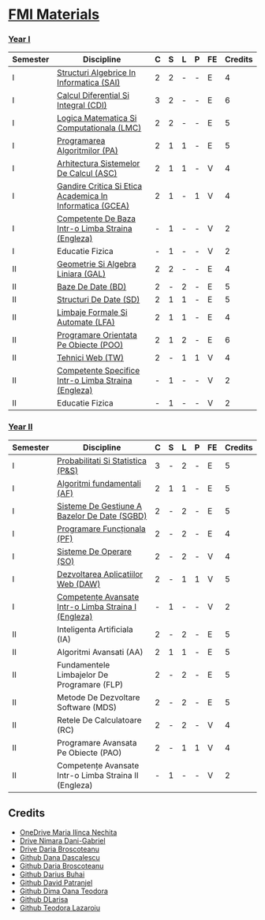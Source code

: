 # [FMI Materials](https://github.com/FMI-Materials/FMI-Materials)

### [Year I](https://github.com/FMI-Materials/FMI-Materials/tree/master/Year%20I)
| Semester | Discipline                                       | C | S | L | P | FE | Credits |
|----------|--------------------------------------------------|---|---|---|---|----|---------|
| I        | [Structuri Algebrice In Informatica (SAI)](https://github.com/FMI-Materials/FMI-Materials/tree/master/Year%20I/Semester%20I/Structuri%20Algebrice%20In%20Informatica)               | 2 | 2 | - | - | E  | 4       |
| I        | [Calcul Diferential Si Integral (CDI)](https://github.com/FMI-Materials/FMI-Materials/tree/master/Year%20I/Semester%20I/Calcul%20Diferential%20Si%20Integral)                   | 3 | 2 | - | - | E  | 6       |
| I        | [Logica Matematica Si Computationala (LMC)](https://github.com/FMI-Materials/FMI-Materials/tree/master/Year%20I/Semester%20I/Logica%20Matematica%20Si%20Computationala)              | 2 | 2 | - | - | E  | 5       |
| I        | [Programarea Algoritmilor (PA)](https://github.com/FMI-Materials/FMI-Materials/tree/master/Year%20I/Semester%20I/Programarea%20Algorimilor)                         | 2 | 1 | 1 | - | E  | 5       |
| I        | [Arhitectura Sistemelor De Calcul (ASC)](https://github.com/FMI-Materials/FMI-Materials/tree/master/Year%20I/Semester%20I/Arhitectura%20Sistemelor%20De%20Calcul)                 | 2 | 1 | 1 | - | V  | 4       |
| I        | [Gandire Critica Si Etica Academica In Informatica (GCEA)](https://github.com/FMI-Materials/FMI-Materials/tree/master/Year%20I/Semester%20I/Gandire%20Critica%20Si%20Etica%20Academica)| 2 | 1 | - | 1 | V  | 4       |
| I        | [Competente De Baza Intr-o Limba Straina (Engleza)](https://github.com/FMI-Materials/FMI-Materials/tree/master/Year%20I/Semester%20I/Engleza)          | - | 1 | - | - | V  | 2       |
| I        | Educatie Fizica                                  | - | 1 | - | - | V  | 2       |
| II       | [Geometrie Si Algebra Liniara (GAL)](https://github.com/FMI-Materials/FMI-Materials/tree/master/Year%20I/Semester%20II/Geometrie%20Si%20Algebra%20Liniara)                     | 2 | 2 | - | - | E  | 4       |
| II       | [Baze De Date (BD)](https://github.com/FMI-Materials/FMI-Materials/tree/master/Year%20I/Semester%20II/Baze%20De%20Date)                                     | 2 | - | 2 | - | E  | 5       |
| II       | [Structuri De Date (SD)](https://github.com/FMI-Materials/FMI-Materials/tree/master/Year%20I/Semester%20II/Structuri%20De%20Date)                                | 2 | 1 | 1 | - | E  | 5       |
| II       | [Limbaje Formale Si Automate (LFA)](https://github.com/FMI-Materials/FMI-Materials/tree/master/Year%20I/Semester%20II/Limbaje%20Formale%20Si%20Automate)                      | 2 | 1 | 1 | - | E  | 4       |
| II       | [Programare Orientata Pe Obiecte (POO)](https://github.com/FMI-Materials/FMI-Materials/tree/master/Year%20I/Semester%20II/Programare%20Orientata%20Pe%20Obiecte)                  | 2 | 1 | 2 | - | E  | 6       |
| II       | [Tehnici Web (TW)](https://github.com/FMI-Materials/FMI-Materials/tree/master/Year%20I/Semester%20II/Tehnici%20Web)                                      | 2 | - | 1 | 1 | V  | 4       |
| II       | [Competente Specifice Intr-o Limba Straina (Engleza)](https://github.com/FMI-Materials/FMI-Materials/tree/master/Year%20I/Semester%20II/Engleza)        | - | 1 | - | - | V  | 2       |
| II       | Educatie Fizica                                  | - | 1 | - | - | V  | 2       |

### [Year II](https://github.com/FMI-Materials/FMI-Materials/tree/master/Year%20II)
| Semester | Discipline                                       | C | S | L | P | FE | Credits |
|----------|--------------------------------------------------|---|---|---|---|----|---------|
| I        | [Probabilitati Si Statistica (P&S)](https://github.com/FMI-Materials/FMI-Materials/tree/master/Year%20II/Semester%20I/Probabilitati%20Si%20Statistica)                     | 3 | - | 2 | - | E  | 5       |
| I        | [Algoritmi fundamentali (AF)](https://github.com/FMI-Materials/FMI-Materials/tree/master/Year%20II/Semester%20I/Algoritmi%20Fundamentali)                          | 2 | 1 | 1 | - | E  | 5       |
| I        | [Sisteme De Gestiune A Bazelor De Date (SGBD)](https://github.com/FMI-Materials/FMI-Materials/tree/master/Year%20II/Semester%20I/Sisteme%20De%20Gestiune%20A%20Bazelor%20De%20Date)           | 2 | - | 2 | - | E  | 5       |
| I        | [Programare Funcționala (PF)](https://github.com/FMI-Materials/FMI-Materials/tree/master/Year%20II/Semester%20I/Programare%20Functionala)                               | 2 | - | 2 | - | E  | 4       |
| I        | [Sisteme De Operare (SO)](https://github.com/FMI-Materials/FMI-Materials/tree/master/Year%20II/Semester%20I/Sisteme%20De%20Operare)                               | 2 | - | 2 | - | V  | 4       |
| I        | [Dezvoltarea Aplicatiilor Web (DAW)](https://github.com/FMI-Materials/FMI-Materials/tree/master/Year%20II/Semester%20I/Dezvoltarea%20Aplicatiilor%20Web) | 2 | - | 1 | 1 | V  | 5       |
| I        | [Competențe Avansate Intr-o Limba Straina I (Engleza)](https://github.com/FMI-Materials/FMI-Materials/tree/master/Year%20II/Semester%20I/Engleza)       | - | 1 | - | - | V  | 2       |
| II       | Inteligenta Artificiala (IA)                        | 2 | - | 2 | - | E  | 5       |
| II       | Algoritmi Avansati (AA)                               | 2 | 1 | 1 | - | E  | 5       |
| II       | Fundamentele Limbajelor De Programare (FLP)            | 2 | - | 2 | - | E  | 5       |
| II       | Metode De Dezvoltare Software (MDS)                    | 2 | - | 2 | - | E  | 5       |
| II       | Retele De Calculatoare (RC)                       | 2 | - | 2 | - | V  | 4       |
| II       | Programare Avansata Pe Obiecte (PAO)                   | 2 | - | 1 | 1 | V  | 4       |
| II       | Competențe Avansate Intr-o Limba Straina II (Engleza)      | - | 1 | - | - | V  | 2       |

## Credits
- [OneDrive Maria Ilinca Nechita](https://unibucro0-my.sharepoint.com/personal/maria-ilinca_nechita_s_unibuc_ro/_layouts/15/onedrive.aspx?csf=1&web=1&e=8OIEty&cid=6ce410f4%2Dbc4c%2D4997%2Da1c7%2Dff41e8d53757&FolderCTID=0x01200017D87CFB36FD7640869729B7206EA64E)
- [Drive Nimara Dani-Gabriel](https://drive.google.com/drive/folders/1gVY_3PJX5JIxMajo-q_55GC8_rCP-rfB)
- [Drive Daria Broscoteanu](https://drive.google.com/drive/folders/1iXGBWazMYWvQBy2hqkeEdoLE615pPhYx)
- [Github Dana Dascalescu](https://github.com/danadascalescu00/FMI)
- [Github Daria Broscoteanu](https://github.com/dariabroscoteanu)
- [Github Darius Buhai](https://github.com/DariusBuhai/FMI-Unibuc)
- [Github David Patranjel](https://github.com/DavidPatranjel/LearningAtFMI)
- [Github Dima Oana Teodora](https://github.com/DimaOanaTeodora/Uni-Work-2019-2022)
- [Github DLarisa](https://github.com/DLarisa/FMI-Materials-BachelorDegree-UniBuc)
- [Github Teodora Lazaroiu](https://github.com/TeodoraLazaroiu/FMI-Materials)
